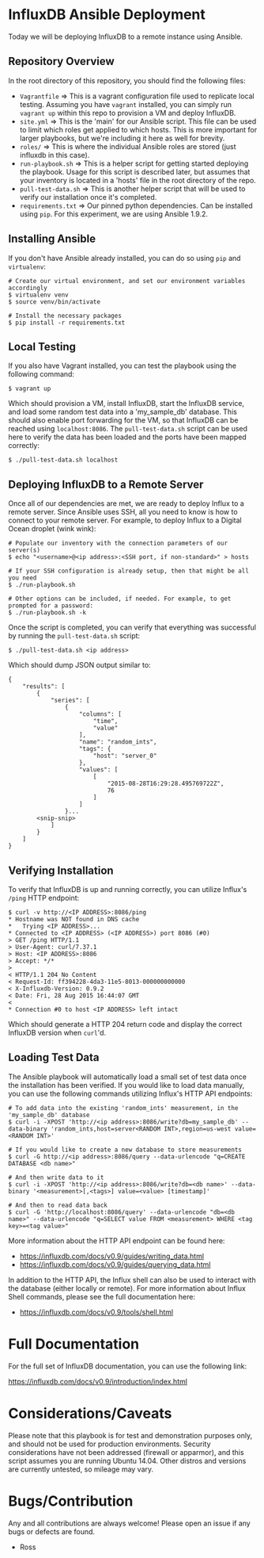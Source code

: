 # InfluxDB Ansible Deployment

Today we will be deploying InfluxDB to a remote instance using Ansible.

## Repository Overview

In the root directory of this repository, you should find the following files:
- `Vagrantfile` => This is a vagrant configuration file used to replicate local testing. Assuming you have `vagrant` installed, you can simply run `vagrant up` within this repo to provision a VM and deploy InfluxDB.
- `site.yml` => This is the 'main' for our Ansible script. This file can be used to limit which roles get applied to which hosts. This is more important for larger playbooks, but we're including it here as well for brevity.
- `roles/` => This is where the individual Ansible roles are stored (just influxdb in this case).
- `run-playbook.sh` => This is a helper script for getting started deploying the playbook. Usage for this script is described later, but assumes that your inventory is located in a 'hosts' file in the root directory of the repo.
- `pull-test-data.sh` => This is another helper script that will be used to verify our installation once it's completed.
- `requirements.txt` => Our pinned python dependencies. Can be installed using `pip`. For this experiment, we are using Ansible 1.9.2.

## Installing Ansible

If you don't have Ansible already installed, you can do so using `pip` and `virtualenv`:

```
# Create our virtual environment, and set our environment variables accordingly
$ virtualenv venv
$ source venv/bin/activate

# Install the necessary packages
$ pip install -r requirements.txt
```

## Local Testing

If you also have Vagrant installed, you can test the playbook using the following command:

```
$ vagrant up
```

Which should provision a VM, install InfluxDB, start the InfluxDB service, and load some random test data into a 'my_sample_db' database. This should also enable port forwarding for the VM, so that InfluxDB can be reached using `localhost:8086`. The `pull-test-data.sh` script can be used here to verify the data has been loaded and the ports have been mapped correctly:

```
$ ./pull-test-data.sh localhost
```

## Deploying InfluxDB to a Remote Server

Once all of our dependencies are met, we are ready to deploy Influx to a remote server. Since Ansible uses SSH, all you need to know is how to connect to your remote server. For example, to deploy Influx to a Digital Ocean droplet (wink wink):


```
# Populate our inventory with the connection parameters of our server(s)
$ echo "<username>@<ip address>:<SSH port, if non-standard>" > hosts

# If your SSH configuration is already setup, then that might be all you need
$ ./run-playbook.sh

# Other options can be included, if needed. For example, to get prompted for a password:
$ ./run-playbook.sh -k
```

Once the script is completed, you can verify that everything was successful by running the `pull-test-data.sh` script:

```
$ ./pull-test-data.sh <ip address>
```

Which should dump JSON output similar to:

```
{
    "results": [
        {
            "series": [
                {
                    "columns": [
                        "time",
                        "value"
                    ],
                    "name": "random_ints",
                    "tags": {
                        "host": "server_0"
                    },
                    "values": [
                        [
                            "2015-08-28T16:29:28.495769722Z",
                            76
                        ]
                    ]
                }...
		<snip-snip>
            ]
        }
    ]
}
```

## Verifying Installation

To verify that InfluxDB is up and running correctly, you can utilize Influx's `/ping` HTTP endpoint:

```
$ curl -v http://<IP ADDRESS>:8086/ping
* Hostname was NOT found in DNS cache
*   Trying <IP ADDRESS>...
* Connected to <IP ADDRESS> (<IP ADDRESS>) port 8086 (#0)
> GET /ping HTTP/1.1
> User-Agent: curl/7.37.1
> Host: <IP ADDRESS>:8086
> Accept: */*
> 
< HTTP/1.1 204 No Content
< Request-Id: ff394228-4da3-11e5-8013-000000000000
< X-Influxdb-Version: 0.9.2
< Date: Fri, 28 Aug 2015 16:44:07 GMT
< 
* Connection #0 to host <IP ADDRESS> left intact
```

Which should generate a HTTP 204 return code and display the correct InfluxDB version when `curl`'d.

## Loading Test Data

The Ansible playbook will automatically load a small set of test data once the installation has been verified. If you would like to load data manually, you can use the following commands utilizing Influx's HTTP API endpoints:

```
# To add data into the existing 'random_ints' measurement, in the 'my_sample_db' database
$ curl -i -XPOST 'http://<ip address>:8086/write?db=my_sample_db' --data-binary 'random_ints,host=server<RANDOM INT>,region=us-west value=<RANDOM INT>'

# If you would like to create a new database to store measurements
$ curl -G http://<ip address>:8086/query --data-urlencode "q=CREATE DATABASE <db name>"

# And then write data to it
$ curl -i -XPOST 'http://<ip address>:8086/write?db=<db name>' --data-binary '<measurement>[,<tags>] value=<value> [timestamp]'

# And then to read data back
$ curl -G 'http://localhost:8086/query' --data-urlencode "db=<db name>" --data-urlencode "q=SELECT value FROM <measurement> WHERE <tag key>=<tag value>"
```

More information about the HTTP API endpoint can be found here:
- https://influxdb.com/docs/v0.9/guides/writing_data.html
- https://influxdb.com/docs/v0.9/guides/querying_data.html

In addition to the HTTP API, the Influx shell can also be used to interact with the database (either locally or remote). For more information about Influx Shell commands, please see the full documentation here:
- https://influxdb.com/docs/v0.9/tools/shell.html

# Full Documentation

For the full set of InfluxDB documentation, you can use the following link:

https://influxdb.com/docs/v0.9/introduction/index.html

# Considerations/Caveats

Please note that this playbook is for test and demonstration purposes only, and should not be used for production environments. Security considerations have not been addressed (firewall or apparmor), and this script assumes you are running Ubuntu 14.04. Other distros and versions are currently untested, so mileage may vary.

# Bugs/Contribution

Any and all contributions are always welcome! Please open an issue if any bugs or defects are found.

- Ross